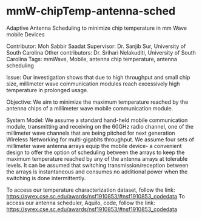 # mmW-chipTemp-antenna-sched
Adaptive Antenna Scheduling to minimize chip temperature in mm Wave mobile Devices

Contributor: Moh Sabbir Saadat
Supervisor: Dr. Sanjib Sur, University of South Carolina
Other contributors: Dr. Srihari Nelakuditi, University of South Carolina
Tags: mmWave, Mobile, antenna chip temperature, antenna scheduling

Issue: Our investigation shows that due to high throughput and small chip size, millimeter wave communication modules reach excessively high temperature in prolonged usage.   

Objective: We aim to minimize the maximum temperature reached by the antenna chips of a millimeter wave mobile communication module.

System Model: We assume a standard hand-held mobile communication module, transmitting and receiving on the 60GHz radio channel, one of the millimeter wave channels that are being pitched for next generation Wireless Networking for multi-gigabits throughput. We assume four sets of millimeter wave antenna arrays equip the mobile device- a convenient design to offer the option of scheduling between the arrays to keep the maximum temperature reached by any of the antenna arrays at tolerable levels. It can be assumed that switching transmission/reception between the arrays is instantaneous and consumes no additional power when the switching is done intermittently. 

To access our temperature characterization dataset, follow the link: https://syrex.cse.sc.edu/awards/nsf1910853/#nsf1910853_codedata
To access our antenna scheduler, Aquilo, code, follow the link: https://syrex.cse.sc.edu/awards/nsf1910853/#nsf1910853_codedata
